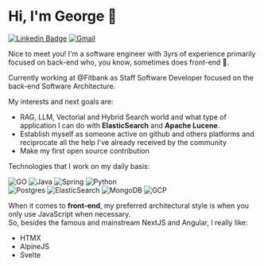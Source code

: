 # Hi, I'm George 👋


[![Linkedin Badge](https://img.shields.io/badge/-GeorgeCarmo-blue?style=flat-square&logo=Linkedin&logoColor=white&link=https://www.linkedin.com/in/george-lucas-carmo-542178206//)](https://www.linkedin.com/in/george-lucas-carmo-542178206/) [![Gmail](https://img.shields.io/badge/Gmail-D14836?&logo=gmail&logoColor=white
)](mailto:george.vieira.carmo@gmail.com)

Nice to meet you! I'm a software engineer with 3yrs of experience primarily focused on back-end who, you know, sometimes does front-end 🙂.  
  
Currently working at @Fitbank as Staff Software Developer focused on the back-end Software Architecture.

My interests and next goals are:
 - RAG, LLM, Vectorial and Hybrid Search world and what type of application I can do with **ElasticSearch** and **Apache Lucene**.
 - Establish myself as someone active on github and others platforms and reciprocate all the help I've already received by the community
 - Make my first open source contribution

Technologies that I work on my daily basis:

![GO](https://img.shields.io/badge/Go-00ADD8?style=for-the-badge&logo=go&logoColor=white) ![Java](https://img.shields.io/badge/Java-ED8B00?style=for-the-badge&logo=openjdk&logoColor=white) ![Spring](https://img.shields.io/badge/Spring-6DB33F?style=for-the-badge&logo=spring&logoColor=white) ![Python](https://img.shields.io/badge/Python-3776AB?style=for-the-badge&logo=python&logoColor=white)  
![Postgres](https://img.shields.io/badge/PostgreSQL-316192?style=for-the-badge&logo=postgresql&logoColor=white) ![ElasticSearch](https://img.shields.io/badge/Elastic_Search-005571?style=for-the-badge&logo=elasticsearch&logoColor=white) ![MongoDB](https://img.shields.io/badge/MongoDB-4EA94B?style=for-the-badge&logo=mongodb&logoColor=white) ![GCP](https://img.shields.io/badge/Google_Cloud-4285F4?style=for-the-badge&logo=google-cloud&logoColor=white)


When it comes to **front-end**, my preferred architectural style is when you only use JavaScript when necessary.  
So, besides the famous and mainstream NextJS and Angular, I really like:
- HTMX
- AlpineJS
- Svelte
